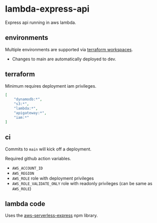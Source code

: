 # lambda-express-api

Express api running in aws lambda.

## environments

Multiple environments are supported via [terraform workspaces](https://developer.hashicorp.com/terraform/language/state/workspaces).

- Changes to main are automatically deployed to dev.



## terraform

Minimum requires deployment iam privileges.

```json
[
    "dynamodb:*", 
    "s3:*", 
    "lambda:*", 
    "apigateway:*",
    "iam:*"
]
```


## ci

Commits to `main` will kick off a deployment.

Required github action variables.
- `AWS_ACCOUNT_ID`
- `AWS_REGION`
- `AWS_ROLE` role with deployment privileges
- `AWS_ROLE_VALIDATE_ONLY` role with readonly privileges (can be same as `AWS_ROLE`)


## lambda code

Uses the [aws-serverless-express](https://www.npmjs.com/package/aws-serverless-express) npm library.